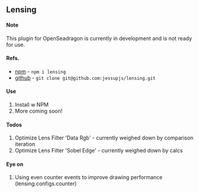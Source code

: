 ## Lensing

#### Note
This plugin for OpenSeadragon is currently in development and is not ready for use.

#### Refs.
+ [npm](https://www.npmjs.com/package/lensing) - `npm i lensing`
+ [github](https://github.com/jessupjs/lensing) - `git clone git@github.com:jessupjs/lensing.git`

#### Use
1. Install w NPM
2. More coming soon!

#### Todos
1. Optimize Lens Filter 'Data Rgb' - currently weighed down by comparison iteration
2. Optimize Lens Filter 'Sobel Edge' - currently weighed down by calcs

#### Eye on
1. Using even counter events to improve drawing performance (lensing.configs.counter)
